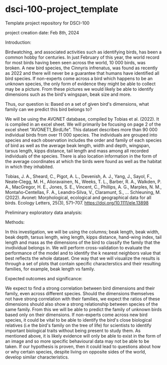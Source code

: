 # dsci-100-project_template
Template project repository for DSCI-100

project creation date: Feb 8th, 2024


Introduction:

Birdwatching, and associated activities such as identifying birds, has been a common hobby for centuries. In just February of this year, the world record for most birds having been seen across the world, 10 000 birds, was broken. A new bird species, the Cinnyris infrenatus, was found as recently as 2022 and there will never be a guarantee that humans have identified all bird species. If non-experts come across a bird which happens to be an unknown species, the only form of evidence they might be able to collect  may be a picture. From these pictures we would likely be able to identify dimensions such as the bird's wingspan, beak size and more. 

Thus, our question is:
Based on a set of given bird's dimensions, what family can we predict this bird belongs to?

We will be using the AVONET database, compiled by Tobias et al. (2022). It is compiled in an excel sheet. We will primarily be focusing on page 2 of the excel sheet "AVONET1_BirdLife". This dataset describes more than 90 000 individual birds from over 11 000 species. The individuals are grouped into species and each observation includes the order and family of each species of bird as well as the average beak length, width and depth, wingspan, tarsus length, kipps distance, tail length and mass among all recorded individuals of the species. There is also location information in the form of the average coordinates at which the birds were found as well as the habitat in which they inhabited. 

Tobias, J. A., Sheard, C., Pigot, A. L., Devenish, A. J., Yang, J., Sayol, F., Neate‐Clegg, M. H., Alioravainen, N., Weeks, T. L., Barber, R. A., Walkden, P. A., MacGregor, H. E., Jones, S. E., Vincent, C., Phillips, A. G., Marples, N. M., Montaño‐Centellas, F. A., Leandro‐Silva, V., Claramunt, S., … Schleuning, M. (2022). Avonet: Morphological, ecological and geographical data for all birds. Ecology Letters, 25(3), 571–707. https://doi.org/10.1111/ele.13898 

Preliminary exploratory data analysis:


Methods: 

In this investigation, we will be using the columns; beak length, beak width, beak depth, tarsus length, wing length, kipps distance, hand-wing index, tail length and mass as the dimensions of the bird to classify the family that the invdividual belongs in. We will perform cross-validation to evaluate the performance of the model and to identify the k nearest neighbors value that best reflects the whole dataset. One way that we will visualize the results is through a set of plots that contain specific characterstics and their resulting families, for example, beak length vs family.



Expected outcomes and significance:

We expect to find a strong correlation between bird dimensions and their family, even across different species. Should the dimensions themselves not have strong correlation with their families, we expect the ratios of these dimensions should also show a strong relationship between species of the same family. From this we will be able to predict the family of unknown birds based only on their dimensions. 
If non-experts come across new bird species, it could be vital to be able to identify the bird's close biological relatives (i.e the bird's family on the tree of life) for scientists to identify important biological traits without being present to study them. As mentioned above, it is likely evidence will only be able to exist in the form of an image and so more specific behavioural data may not be able to be taken. 
If our hypothesis is proven, then it could lead to questions about how or why certain species, despite living on opposite sides of the world, develop similar characteristics.
